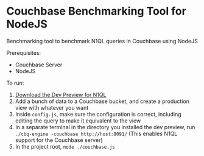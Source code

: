 Couchbase Benchmarking Tool for NodeJS
===============================

<p>Benchmarking tool to benchmark N1QL queries in Couchbase using NodeJS</p>

<p>Prerequisites:</p>
<ul>
<li>Couchbase Server</li>
<li>NodeJS</li>
</ul>

<p>To run:</p>
<ol>
<li><a href="http://www.couchbase.com/communities/n1ql">Download the Dev Preview for N1QL</a></li>
<li>Add a bunch of data to a Couchbase bucket, and create a production view with whatever you want</li>
<li>Inside <code>config.js</code>, make sure the configuration is correct, including editing the query to make it equivalent to the view</li>
<li>In a separate terminal in the directory you installed the dev preview, run <code>./cbq-engine -couchbase http://host:8091/</code> (This enables N1QL support for the Couchbase server)</li>
<li>In the project root, <code>node ./couchbase.js</code></li>
</ol>
